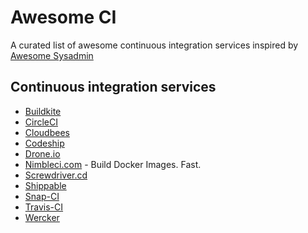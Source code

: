 Awesome CI
==========

A curated list of awesome continuous integration services inspired by [Awesome Sysadmin](https://github.com/kahun/awesome-sysadmin)

Continuous integration services 
-----------------------------------

* [Buildkite](https://buildkite.com/)
* [CircleCI](https://circleci.com/)
* [Cloudbees](http://www.cloudbees.com/)
* [Codeship](https://codeship.io/)
* [Drone.io](https://drone.io/)
* [Nimbleci.com](https://nimbleci.com/) - Build Docker Images. Fast.
* [Screwdriver.cd](http://screwdriver.cd/)
* [Shippable](http://www.shippable.com/)
* [Snap-CI](https://www.snap-ci.com/)
* [Travis-CI](https://travis-ci.org/) 
* [Wercker](https://app.wercker.com/#explore)
